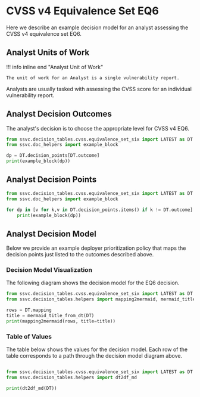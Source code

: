 # CVSS v4 Equivalence Set EQ6

Here we describe an example decision model for an analyst assessing the CVSS v4
equivalence set EQ6.

## Analyst Units of Work

!!! info inline end "Analyst Unit of Work"

    The unit of work for an Analyst is a single vulnerability report.

Analysts are usually tasked with assessing the CVSS score for an individual
vulnerability report.

## Analyst Decision Outcomes

The analyst's decision is to choose the appropriate level for CVSS v4 EQ6.

```python exec="true" idprefix=""
from ssvc.decision_tables.cvss.equivalence_set_six import LATEST as DT
from ssvc.doc_helpers import example_block

dp = DT.decision_points[DT.outcome]
print(example_block(dp))
```

## Analyst Decision Points

```python exec="true" idprefix=""
from ssvc.decision_tables.cvss.equivalence_set_six import LATEST as DT
from ssvc.doc_helpers import example_block

for dp in [v for k,v in DT.decision_points.items() if k != DT.outcome]:
    print(example_block(dp))
```

## Analyst Decision Model

Below we provide an example deployer prioritization policy that maps the decision points just listed to the outcomes described above.

### Decision Model Visualization

The following diagram shows the decision model for the EQ6 decision.

```python exec="true" idprefix=""
from ssvc.decision_tables.cvss.equivalence_set_six import LATEST as DT
from ssvc.decision_tables.helpers import mapping2mermaid, mermaid_title_from_dt

rows = DT.mapping
title = mermaid_title_from_dt(DT)
print(mapping2mermaid(rows, title=title))
```

### Table of Values

The table below shows the values for the decision model.
Each row of the table corresponds to a path through the decision model diagram above.

```python exec="true" idprefix=""

from ssvc.decision_tables.cvss.equivalence_set_six import LATEST as DT
from ssvc.decision_tables.helpers import dt2df_md

print(dt2df_md(DT))
```
